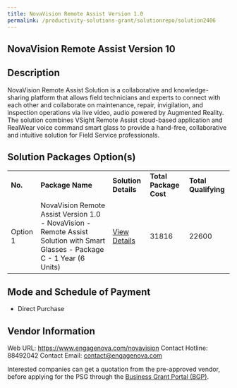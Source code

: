 ```yaml
---
title: NovaVision Remote Assist Version 1.0
permalink: /productivity-solutions-grant/solutionrepo/solution2406
---
```


## NovaVision Remote Assist Version 10

## Description

NovaVision Remote Assist Solution is a collaborative and knowledge-sharing platform that allows field technicians and experts to connect with each other and collaborate on maintenance, repair, invigilation, and inspection operations via live video, audio powered by Augmented Reality. The solution combines VSight Remote Assist cloud-based application and RealWear voice command smart glass to provide a hand-free, collaborative and intuitive solution for Field Service professionals.

## Solution Packages Option(s)

<table>
<tr>
<td><b>No.</b></td>
<td><b>Package Name</b></td>
<td><b>Solution Details</b></td>
<td><b>Total Package Cost</b></td>
<td><b>Total Qualifying</b></td>
</tr>
<tr>
<td>Option 1</td>
<td>NovaVision Remote Assist Version 1.0 - NovaVision - Remote Assist Solution with Smart Glasses - Package C - 1 Year (6 Units)</td>
<td><a href='https://www.gobusiness.gov.sg/images/psg/Engage_Nova_20210215_Desensitised_Annex_3_Part_3.pdf'>View Details</a></td>
<td>31816</td>
<td>22600</td>
</tr>
</table>

## Mode and Schedule of Payment

 - Direct Purchase

## Vendor Information

 Web URL: https://www.engagenova.com/novavision 
Contact Hotline: 88492042 
Contact Email: contact@engagenova.com 


Interested companies can get a quotation from the pre-approved vendor, before applying for the PSG through the <a href='https://www.businessgrants.gov.sg/'>Business Grant Portal (BGP)</a>.

<script src="/jquery/resize-tables.js"></script>
